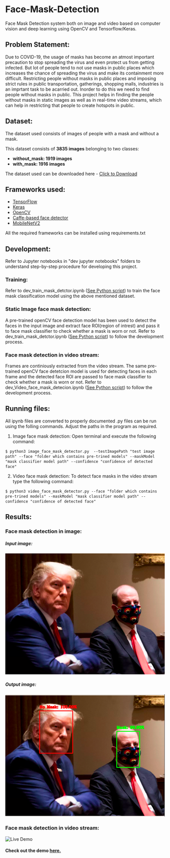 # Face-Mask-Detection
Face Mask Detection system both on image and video based on computer vision and deep learning using OpenCV and Tensorflow/Keras.

## Problem Statement:
Due to COVID-19, the usage of masks has become an atmost important precaution to stop spreading the virus and even protect us from getting infected. But lot of people tend to not use masks in public places which increases the chance of spreading the virus and make its containment more difficult. Restricting people without masks in public places and imposing strict rules in public transportation, gatherings, shopping malls, industries is an imprtant task to be acarried out. Inorder to do this we need to find people without masks in public. This project helps in finding the people without masks in static images as well as in real-time video streams, which can help in restricting that people to create hotspots in public.

## Dataset:
The dataset used consists of images of people with a mask and without a mask.

This dataset consists of __3835 images__ belonging to two classes:
*	__without_mask: 1919 images__
*	__with_mask: 1916 images__

The dataset used can be downloaded here - [Click to Download](https://drive.google.com/drive/folders/1XDte2DL2Mf_hw4NsmGst7QtYoU7sMBVG?usp=sharing)



## Frameworks used:
- [TensorFlow](https://www.tensorflow.org/)
- [Keras](https://keras.io/)
- [OpenCV](https://opencv.org/)
- [Caffe-based face detector](https://caffe.berkeleyvision.org/)
- [MobileNetV2](https://arxiv.org/abs/1801.04381)

All the required frameworks can be installed using requirements.txt

## Development:

Refer to Jupyter notebooks in "dev jupyter notebooks" folders to understand step-by-step procedure for developing this project.

### Training:
Refer to dev_train_mask_detctor.ipynb ([See Python script](https://github.com/sai-teja-ponugoti/Face-Mask-Detection/blob/main/dev%20jupyter%20notebooks/dev_train_mask_detctor.ipynb)) to train the face mask classification model using the above mentioned dataset.

### Static Image face mask detection:
A pre-trained openCV face detection model has been used to detect the faces in the input image and extract face ROI(region of intrest) and pass it to face mask classifier to check whether a mask is worn or not. Refer to dev_train_mask_detctor.ipynb ([See Python script](https://github.com/sai-teja-ponugoti/Face-Mask-Detection/blob/main/dev%20jupyter%20notebooks/dev_train_mask_detctor.ipynb)) to follow the development process.

### Face mask detection in video stream:
Frames are continiously extracted from the video stream. The same pre-trained openCV face detetcion model is used for detecting faces in each frame and the detected face ROI are passed to face mask classifier to check whether a mask is worn or not. Refer to dev_Video_face_mask_detecion.ipynb ([See Python script](https://github.com/sai-teja-ponugoti/Face-Mask-Detection/blob/main/dev%20jupyter%20notebooks/dev_Video_face_mask_detecion.ipynb)) to follow the development process.

## Running files:
All ipynb files are converted to properly documented .py files can be run using the folling commands. Adjust the paths in the program as required.

1. Image face mask detection: Open terminal and execute the following command:
```
$ python3 image_face_mask_detector.py  --testImagePath "test image path" --face "folder which contains pre-trined models" --maskModel "mask classifier model path" --confidence "confidence of detected face"
```

2. Video face mask detection: To detect face masks in the video stream type the following command: 
```
$ python3 video_face_mask_detector.py --face "folder which contains pre-trined models" --maskModel "mask classifier model path" --confidence "confidence of detected face"
```

## Results:
### Face mask detection in image:

##### Input image: 
![](https://github.com/sai-teja-ponugoti/Face-Mask-Detection/blob/main/test_image.png)

##### Output image: 
![](https://github.com/sai-teja-ponugoti/Face-Mask-Detection/blob/main/output.png)

### Face mask detection in video stream:
![Live Demo](https://github.com/sai-teja-ponugoti/Face-Mask-Detection/blob/main/video_demo.gif)

#### Check out the demo [here.](https://youtu.be/dN7FhmPzuxA)
